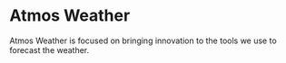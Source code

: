 # Atmos Weather

Atmos Weather is focused on bringing innovation to the tools we use to forecast the weather.

